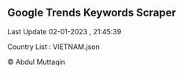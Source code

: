 

## Google Trends Keywords Scraper 
 
Last Update 02-01-2023 , 21:45:39

Country List :
VIETNAM.json



© Abdul Muttaqin 
